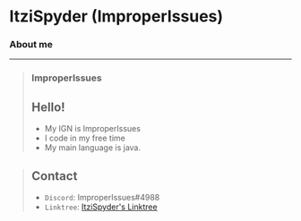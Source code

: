 # ItziSpyder (ImproperIssues) 
### About me
-------------------------------------------

> ### ImproperIssues
 > ## Hello!
 > - My IGN is ImproperIssues
 > - I code in my free time
 > - My main language is java.
 
 > ## Contact
 > - `Discord`: ImproperIssues#4988
 > - `Linktree`: [ItziSpyder's Linktree](https://linktr.ee/ItziSpyder)
